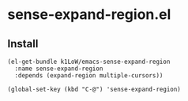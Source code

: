 # sense-expand-region.el

## Install

```elisp
(el-get-bundle k1LoW/emacs-sense-expand-region
  :name sense-expand-region
  :depends (expand-region multiple-cursors))
```

```elisp
(global-set-key (kbd "C-@") 'sense-expand-region)
```
